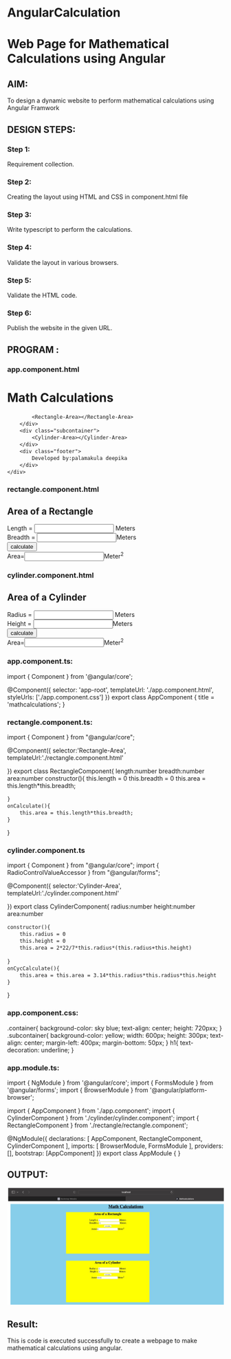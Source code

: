 # AngularCalculation

# Web Page for Mathematical Calculations using Angular

## AIM:
To design a dynamic website to perform mathematical calculations using Angular Framwork

## DESIGN STEPS:

### Step 1:

Requirement collection.

### Step 2:

Creating the layout using HTML and CSS in component.html file

### Step 3:

Write typescript to perform the calculations.

### Step 4:

Validate the layout in various browsers.

### Step 5:

Validate the HTML code.

### Step 6:

Publish the website in the given URL.

## PROGRAM :

### app.component.html

<body>
    <div class="container">
        <h1>Math Calculations</h1>
        <div class="subcontainer">
            
            <Rectangle-Area></Rectangle-Area>
        </div>
        <div class="subcontainer">
            <Cylinder-Area></Cylinder-Area>
        </div>
        <div class="footer">
            Developed by:palamakula deepika
        </div>
    </div>
</body>



### rectangle.component.html


<div>
    <h2>Area of a Rectangle</h2>
    Length = <input  type="text" [(ngModel)]="length"> Meters<br>
    Breadth = <input [(ngModel)]="breadth"type ="text">Meters<br>
    <input type="button" (click)="onCalculate()" value="calculate"><br>
    Area=<input [value]="area" type="text" >Meter<sup>2</sup>
</div>



### cylinder.component.html


<div>
    <h2>Area of a Cylinder</h2>
    Radius = <input  type="text" [(ngModel)]="radius"> Meters<br>
    Height = <input [(ngModel)]="height"type ="text">Meters<br>
    <input type="button" (click)="onCycCalculate()" value="calculate"><br>
    Area=<input [value]="area" type="text" >Meter<sup>2</sup>
</div>


### app.component.ts:

import { Component } from '@angular/core';

@Component({
  selector: 'app-root',
  templateUrl: './app.component.html',
  styleUrls: ['./app.component.css']
})
export class AppComponent {
  title = 'mathcalculations';
}


### rectangle.component.ts:

import { Component } from "@angular/core";

@Component({
    selector:'Rectangle-Area',
    templateUrl:'./rectangle.component.html'

})
export class RectangleComponent{
    length:number
    breadth:number
    area:number
    constructor(){
        this.length = 0
        this.breadth = 0
        this.area = this.length*this.breadth;


    }
    onCalculate(){
        this.area = this.length*this.breadth;
    }
}

### cylinder.component.ts

import { Component } from "@angular/core";
import { RadioControlValueAccessor } from "@angular/forms";

@Component({
    selector:'Cylinder-Area',
    templateUrl:'./cylinder.component.html'

})
export class CylinderComponent{
    radius:number
    height:number
    area:number
    
    constructor(){
        this.radius = 0
        this.height = 0
        this.area = 2*22/7*this.radius*(this.radius+this.height)

    }
    onCycCalculate(){
        this.area = this.area = 3.14*this.radius*this.radius*this.height
    }
}

### app.component.css:
.container{
    background-color: sky blue;
    text-align: center;
    height: 720pxx;
}
.subcontainer{
    background-color: yellow;
    width: 600px;
    height: 300px;
    text-align: center;
    margin-left: 400px;
    margin-bottom: 50px;
}
h1{
    text-decoration: underline;
}

### app.module.ts:

 import { NgModule } from '@angular/core';
import { FormsModule } from '@angular/forms';
import { BrowserModule } from '@angular/platform-browser';

import { AppComponent } from './app.component';
import { CylinderComponent } from './cylinder/cylinder.component';
import { RectangleComponent } from './rectangle/rectangle.component';

@NgModule({
  declarations: [
    AppComponent,
    RectangleComponent,
    CylinderComponent
  ],
  imports: [
    BrowserModule,
    FormsModule
  ],
  providers: [],
  bootstrap: [AppComponent]
})
export class AppModule { }


## OUTPUT:

![output](./web.png)


## Result:

This is code is executed successfully to create a webpage to make mathematical calculations using angular.



